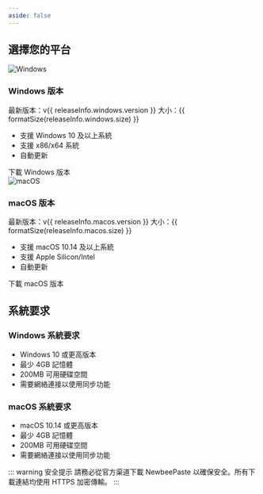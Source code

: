 ```yaml
---
aside: false
---
```


<script setup>
import { ref, onMounted } from 'vue'

const releaseInfo = ref({
  windows: { version: '', size: 0, url: '' },
  macos: { version: '', size: 0, url: '' }
})

onMounted(async () => {
  try {
    const response = await fetch('https://releases.czbrcj.cn/api/v1/release/paste/latest')
    const data = await response.json()
    releaseInfo.value = data
  } catch (error) {
    console.error('獲取版本信息失敗:', error)
  }
})

// 格式化文件大小的函數
const formatSize = (bytes) => {
  return (bytes / (1024 * 1024)).toFixed(2) + ' MB'
}
</script>

## 選擇您的平台

<div class="download-cards">
  <div class="download-card">
    <img src="/icons/windows.svg" alt="Windows" class="os-icon">
    <h3>Windows 版本</h3>
    <div class="version-info">
      <span>最新版本：v{{ releaseInfo.windows.version }}</span>
      <span>大小：{{ formatSize(releaseInfo.windows.size) }}</span>
    </div>
    <ul class="requirements-list">
      <li>支援 Windows 10 及以上系統</li>
      <li>支援 x86/x64 系統</li>
      <li>自動更新</li>
    </ul>
    <a :href="releaseInfo.windows.url" class="download-button">
      下載 Windows 版本
    </a>
  </div>

  <div class="download-card">
    <img src="/icons/macos.svg" alt="macOS" class="os-icon">
    <h3>macOS 版本</h3>
    <div class="version-info">
      <span>最新版本：v{{ releaseInfo.macos.version }}</span>
      <span>大小：{{ formatSize(releaseInfo.macos.size) }}</span>
    </div>
    <ul class="requirements-list">
      <li>支援 macOS 10.14 及以上系統</li>
      <li>支援 Apple Silicon/Intel</li>
      <li>自動更新</li>
    </ul>
    <a :href="releaseInfo.macos.url" class="download-button">
      下載 macOS 版本
    </a>
  </div>
</div>

## 系統要求

<div class="requirements-card">
  <h3>Windows 系統要求</h3>
  <ul class="requirements-list">
    <li>Windows 10 或更高版本</li>
    <li>最少 4GB 記憶體</li>
    <li>200MB 可用硬碟空間</li>
    <li>需要網絡連接以使用同步功能</li>
  </ul>
</div>

<div class="requirements-card">
  <h3>macOS 系統要求</h3>
  <ul class="requirements-list">
    <li>macOS 10.14 或更高版本</li>
    <li>最少 4GB 記憶體</li>
    <li>200MB 可用硬碟空間</li>
    <li>需要網絡連接以使用同步功能</li>
  </ul>
</div>

::: warning 安全提示
請務必從官方渠道下載 NewbeePaste 以確保安全。所有下載連結均使用 HTTPS 加密傳輸。
:::
